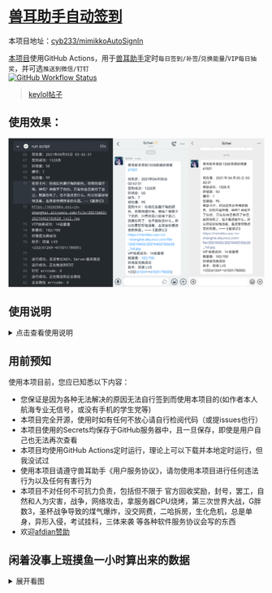# [兽耳助手自动签到](https://github.com/cyb233/mimikkoAutoSignIn)

本项目地址：[cyb233/mimikkoAutoSignIn](https://github.com/cyb233/mimikkoAutoSignIn)

[本项目](https://github.com/cyb233/mimikkoAutoSignIn)使用GitHub Actions，用于[兽耳助手](https://www.mimikko.cn/)定时`每日签到/补签`/`兑换能量`/`VIP每日抽奖`，并可选`推送到微信/钉钉`  
[![GitHub Workflow Status](https://img.shields.io/github/workflow/status/cyb233/mimikkoAutoSignIn/CI)](https://github.com/cyb233/mimikkoAutoSignIn/actions)
>[keylol帖子](https://keylol.com/t675496-1-1)
## 使用效果：
![result](/pic/result.png)

## 使用说明 
<details markdown='1'><summary>点击查看使用说明</summary>

> 除了本人写的以下教程，也可以去看由[@Amcc1860](https://github.com/Amcc1860)编写的[保姆级教程](https://github.com/cyb233/mimikkoAutoSignIn/issues/4)
#### 1. 先fork[本项目](https://github.com/cyb233/mimikkoAutoSignIn)（本项目已fork人数 [![GitHub forks](https://img.shields.io/github/forks/cyb233/mimikkoAutoSignIn?style=social)](https://github.com/cyb233/mimikkoAutoSignIn)）
> 打开[本项目](https://github.com/cyb233/mimikkoAutoSignIn)，并点击如图fork按钮
> ![fork](/pic/fork.png)

#### 2. 在设置中创建action secrets：

> |secret名称|必要条件|说明|  
> |-----|-----|-----|  
> |`LOGIN`|非必要|值非`False`时均为`True`，为`True`时使用ID和密码进行登录，否则使用AUTHORIZATION进行验证|  
> |`ID`,  `PASSWORD`|`LOGIN`==`True`|登录账号(邮箱或手机号)和登录密码|  
> |`ENERGY`|非必要|详见下个表格|  
> |`AUTHORIZATION`|`LOGIN`==`False`|验证账号用，可由抓包获取|  
> |`RESIGN`|非必要|补签最近x天，可选数字1~7|  
> |`SCKEY`|非必要|微信推送，server酱密钥，详见步骤5|  
> |`DDTOKEN`,  `DDSECRET`|非必要|钉钉推送，钉钉机器人`token`和安全设置`加签`的`secret`，可参考步骤5微信推送及[钉钉API文档](https://developers.dingtalk.com/document/app/custom-robot-access#topic-2026027)|  
> |`wxAgentId`,  `wxSecret`,  `wxCompanyId`|非必要|企业微信推送，可参考[server酱Turbo版说明](https://sct.ftqq.com)|
> - 建议使用ID密码登录，无技术要求，但可能会将其他设备挤下线
> - AUTHORIZATION值为抓包获取，需要会使用抓包软件，但不会影响其他设备
> - ENERGY参数用于签到及兑换能量，使用的code值为助手代码，下表是已知的code值

> |code|ServantName|  
> |-----|-----|  
> |不设/不填|缺省值：梦梦奈|  
> |`nonona`|诺诺纳|  
> |`momona`|梦梦奈|  
> |`ariana`|爱莉安娜|  
> |`miruku`|米璐库|  
> |`nemuri`|奈姆利|  
> |`ruri`|琉璃|  
> |`alpha0`|阿尔法零|  
> |`miruku2`|米露可|  
> |`ulrica`|优莉卡|  
> |`giwa`|羲和|  
> |`maya`|摩耶|  
> - 注意：本项目不会完全及时地检查code可用性，如出现新助手而本表未更新，或助手code变更，可自行抓取code值；由于随意输入错误助手code所可能导致的问题，本项目不负任何责任
  
> 如图`setting`→`secrets`→`new repository secret`
> ![secrets](/pic/secrets.jpg)

#### 3. 在actions中开启
> - **请勿滥用GitHub Actions！**  
> - 如图点击`I understand my workflows, go ahead and enable them`，并手动执行一次
> ![actions](/pic/actions.jpg)
> ![run](https://user-images.githubusercontent.com/35195193/104328725-13405200-5527-11eb-8540-c804a6d1142e.png)

#### 4. 修改自动运行时间：
> - 打开`mimikkoAutoSignIn/.github/workflows/auto_sign_in.yml`
> - 在`第12行`修改`cron表达式`，默认北京时间每天凌晨`3:30`执行
> - cron表达式怎么改？请去看[GitHub官方文档](https://docs.github.com/cn/actions/reference/workflow-syntax-for-github-actions#onschedule)

#### 5. (可选)使用server酱推送到微信：
> ### 注意：
> [升级说明](http://sc.ftqq.com/9.version)  
> [因为微信发布公告将在4月底下线模板消息，Server酱开发了以企业微信为主的多通道新版（ Turbo版 sct.ftqq.com ）。旧版将在4月后下线，请尽快完成配置的更新。](http://sc.ftqq.com/9.version)  
> [点击查看更多详情](http://sc.ftqq.com/9.version)
>> 注：截止21年3月底，Turbo版免费用户每天可发送10条消息
> - 在server酱官网 [sc.ftqq.com](http://sc.ftqq.com/) 登录并复制`SCKEY`
> - 在设置中创建action secrets `SCKEY`
> ![SCKEY](/pic/Screenshot_2021_0109_222138.png)
</details>
  
  
## 用前预知
使用本项目前，您应已知悉以下内容：
- 您保证是因为各种无法解决的原因无法自行签到而使用本项目的(如作者本人航海专业无信号，或没有手机的学生党等)
- 本项目完全开源，使用时如有任何不放心请自行检阅代码（或提issues也行）
- 本项目使用的Secrets均保存于GitHub服务器中，且一旦保存，即使是用户自己也无法再次查看
- 本项目均使用GitHub Actions定时运行，理论上可以下载并本地定时运行，但我没试过
- 使用本项目请遵守兽耳助手《用户服务协议》，请勿使用本项目进行任何违法行为以及任何有害行为
- 本项目不对任何不可抗力负责，包括但不限于 官方回收奖励，封号，罢工，自然和人为灾害，战争，网络攻击，拿服务器CPU烧烤，第三次世界大战，G胖数3，圣杯战争导致的煤气爆炸，没交网费，二哈拆房，生化危机，总是单身，异形入侵，考试挂科，三体来袭 等各种软件服务协议会写的东西
- 欢迎[afdian赞助](https://afdian.net/@Schwi)
  
  
## 闲着没事上班摸鱼一小时算出来的数据
<details markdown='1'><summary>展开看图</summary>

![兽耳助手签到所需时长](pic/mimikko_sign.png)
</details>
